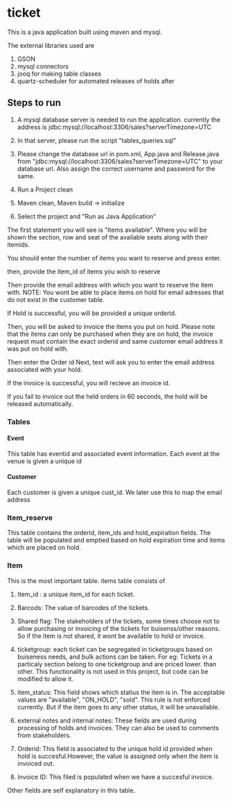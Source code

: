 # ticket

This is a java application built using maven and mysql.

The external libraries used are 

1) GSON
2) mysql connectors
3) jooq for making table classes
4) quartz-scheduler for automated releases of holds after

## Steps to run

1) A mysql database server is needed to run the application. currently the address is jdbc:mysql://localhost:3306/sales?serverTimezone=UTC

2) In that server, please run the script "tables_queries.sql"

3) Please change the database url in pom.xml, App.java and Release.java
from "jdbc:mysql://localhost:3306/sales?serverTimezone=UTC" to your database url.
Also assign the correct username and password for the same.

4) Run a Project clean
5) Maven clean, Maven build -> initialize
6) Select the project and "Run as Java Application"

The first statement you will see is "Items available".
Where you will be shown the section, row and seat of the available seats along with their itemids.

You should enter the number of items you want to reserve and press enter.

then, provide the item_id of items you wish to reserve

Then provide the email address with which you want to reserve the item
with.
NOTE: You wont be able to place items on hold for email adresses that do not exist in the customer table.

If Hold is successful, you will be provided a unique orderid.

Then, you will be asked to invoice the items you put on hold. Please note that the items can only be purchased when they are on hold, the invoice request must contain the exact orderid and same customer email address it was put on hold with.

Then enter the Order id
Next, text will ask you to enter the email address associated with your hold.

If the invoice is successful, you will recieve an invoice id.

If you fail to invoice out the held orders in 60 seconds, the hold will be released automatically.


### Tables

#### Event
This table has eventid and associated event information. Each event at the venue is given a unique id

#### Customer
Each customer is given a unique cust_id. We later use this to map the email address

### Item_reserve

This table contains the orderid, item_ids and hold_expiration fields. The table will be populated and emptied based on hold expiration time and items which are placed on hold.

### Item

This is the most important table. items table consists of 

1) Item_id : a unique item_id for each ticket.
2) Barcods: The value of barcodes of the tickets.
3) Shared flag: The stakeholders of the tickets, some times choose not to allow purchasing or invoicing of the tickets for buisenss/other reasons. So if the item is not shared, it wont be available to hold or invoice.
4) ticketgroup: each ticket can be segregated in ticketgroups based on buiseness needs, and bulk actions can be taken. For eg: Tickets in a particaly section belong to one ticketgroup and are priced lower. than other. This functionality is not used in this project, but code can be modified to allow it.
5) item_status: This field shows which statius the item is in. The acceptable values are "available", "ON_HOLD", "sold". This rule is not enforced currently. But if the item goes to any other status, it will be unavailable.

6) external notes and internal notes: These fields are used during processing of holds and invoices. They can also be used to comments from stakeholders.

7) Orderid: This field is associated to the unique hold id provided when hold is succesful.However, the value is assigned only when the item is invoiced out.

8) Invoice ID: This filed is populated when we have a succesful invoice.

Other fields are self explanatory in this table.



